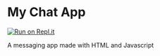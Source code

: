 # My Chat App

[![Run on Repl.it](https://repl.it/badge/github/SarahRoff/MyChatApp)](https://repl.it/github/sarahvroff/MyChatApp)

A messaging app made with HTML and Javascript
